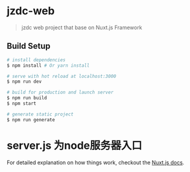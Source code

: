 # jzdc-web

> jzdc web project that base on Nuxt.js Framework

## Build Setup

``` bash
# install dependencies
$ npm install # Or yarn install

# serve with hot reload at localhost:3000
$ npm run dev

# build for production and launch server
$ npm run build
$ npm start

# generate static project
$ npm run generate
```

# server.js 为node服务器入口
For detailed explanation on how things work, checkout the [Nuxt.js docs](https://github.com/nuxt/nuxt.js).